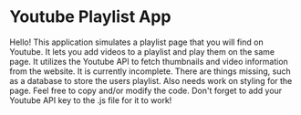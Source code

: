 # Youtube Playlist App

Hello! This application simulates a playlist page that you will find on Youtube. It lets you add videos to a playlist and play
them on the same page. It utilizes the Youtube API to fetch thumbnails and video information from the website. It is currently incomplete. There are things missing, such as 
a database to store the users playlist. Also needs work on styling for the page. Feel free to copy and/or modify the code.
Don't forget to add your Youtube API key to the .js file for it to work!
